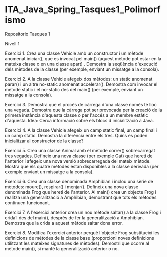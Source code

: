 # ITA_Java_Spring_Tasques1_Polimorfismo


Repositorio Tasques 1

Nivell 1

Exercici 1. Crea una classe Vehicle amb un constructor i un mètode anomenat iniciar(), que es invocat pel main() (aquest mètode pot estar en la mateixa classe o en una classe apart) . Demostra la seqüència d'execució dels mètodes de la classe (per exemple, enviant un missatge a la consola).


Exercici 2. A la classe Vehicle afegeix dos mètodes: un static anomenat parar() i un altre no-static anomenat accelerar(). Demostra com invocar el mètode static i el no-static des del main() (per exemple, enviant un missatge a la consola).


Exercici 3. Demostra que el procés de càrrega d'una classe només té lloc una vegada. Demostra que la càrrega pot ser provocada per la creació de la primera instància d'aquesta classe o per l'accés a un membre estàtic d'aquesta. Idea: Cerca informació sobre els blocs d'inicialització a Java.


Exercici 4. A la classe Vehicle afegeix un camp static final, un camp final i un camp static. Demostra la diferència entre els tres. Quins es poden inicialitzar al constructor de la classe?


Exercici 5. Crea una classe Animal amb el mètode correr() sobrecarregat tres vegades. Defineix una nova classe (per exemple Gat) que hereti de l'anterior i afegeix una nova versió sobrecarregada del mateix mètode. Mostra que els quatre mètodes estan disponibles a la classe derivada (per exemple enviant un missatge a la consola).


Exercici 6. Crea una classe denominada Amphibian i inclou una sèrie de mètodes: moure(), respirar() i menjar(). Defineix una nova classe denominada Frog que hereti de l'anterior. Al main() crea un objecte Frog i realitza una generalització a Amphibian, demostrant que tots els mètodes continuen funcionant.


Exercici 7. A l'exercici anterior crea un nou mètode saltar() a la classe Frog i crida’l des del main(), desprès de fer la generalització a Amphibian. Demostra que la crida a aquest mètode saltar dona error.


Exercici 8. Modifica l'exercici anterior perquè l'objecte Frog substitueixi les definicions de mètodes de la classe base (proporcioni noves definicions utilitzant les mateixes signatures de mètodes). Demostri que ocorre al mètode main(), si manté la generalització anterior o no.
